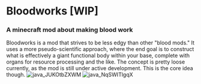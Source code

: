 # Bloodworks [WIP]
### A minecraft mod about making blood work

Bloodworks is a mod that strives to be less edgy than other "blood mods."
It uses a more pseudo-scientific approach, where the end goal is to construct what is effectively
a giant functional body within your base, complete with organs for
resource processing and the like. The concept is pretty loose currently, as
the mod is still under active development. This is the core idea though.
![java_JUKOtbZXWM](https://github.com/TheBloodForge/Bloodworks/assets/3205754/453c6dce-d7c0-4118-a352-553ede66655d)
![java_NqSWITlgqX](https://github.com/TheBloodForge/Bloodworks/assets/3205754/ac3053fb-1e68-4123-9fd4-214f1eeae7a1)
